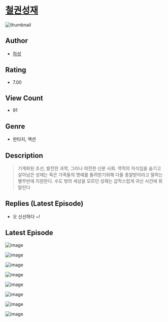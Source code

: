 # [철권성재](https://comic.naver.com/challenge/list?titleId=810604)
![thumbnail](https://image-comic.pstatic.net/user_contents_data/challenge_comic/2023/05/24/upload_4051044375419118435_480x623.jpeg)

## Author
- [하성](https://comic.naver.com/artistTitle?id=366985)

## Rating
- 7.00

## View Count
- 91

## Genre
- 판타지, 액션

## Description
> 기계화된 조선, 발전한 과학, 그러나 여전한 신분 사회. 역적의 자식임을 숨기고 살아남은 성재는 죽은 가족들의 명예를 돌려받기위해 다들 총알받이라고 말하는 별무반에 지원한다. 수도 밖의 세상을 모르던 성재는 갑작스럽게 귀신 사건에 휘말린다

## Replies (Latest Episode)
- 오 신선하다 ~!

## Latest Episode
![image](https://image-comic.pstatic.net/user_contents_data/challenge_comic/2023/05/24/366985/upload_7234014874294236262.jpeg)

![image](https://image-comic.pstatic.net/user_contents_data/challenge_comic/2023/05/24/366985/upload_3760616963796449125.jpeg)

![image](https://image-comic.pstatic.net/user_contents_data/challenge_comic/2023/05/24/366985/upload_7017795908447842869.jpeg)

![image](https://image-comic.pstatic.net/user_contents_data/challenge_comic/2023/05/24/366985/upload_3703478634459717938.jpeg)

![image](https://image-comic.pstatic.net/user_contents_data/challenge_comic/2023/05/24/366985/upload_7005411012894863461.jpeg)

![image](https://image-comic.pstatic.net/user_contents_data/challenge_comic/2023/05/24/366985/upload_7221579401240012130.jpeg)

![image](https://image-comic.pstatic.net/user_contents_data/challenge_comic/2023/05/24/366985/upload_7233121172516518242.jpeg)

![image](https://image-comic.pstatic.net/user_contents_data/challenge_comic/2023/05/24/366985/upload_7363725351947876710.jpeg)
